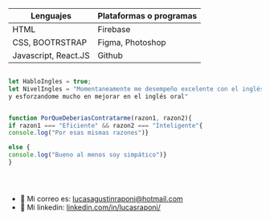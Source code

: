 



| Lenguajes | Plataformas o programas |            
| ------ | ------ |                               
| HTML | Firebase |                               
| CSS, BOOTRSTRAP | Figma, Photoshop |
| Javascript, React.JS | Github |





```javascript 

let HabloIngles = true;
let NivelIngles = "Momentaneamente me desempeño excelente con el inglés escrito, estoy viendo muchos cursos 
y esforzandome mucho en mejorar en el inglés oral"


function PorQueDeberiasContratarme(razon1, razon2){
if razon1 === "Eficiente" && razon2 === "Inteligente"{
console.log("Por esas mismas razones")}

else {
console.log("Bueno al menos soy simpático")}
}





```








- :e-mail: Mi correo es: lucasagustinraponi@hotmail.com
- :necktie: Mi linkedin: [linkedin.com/in/lucasraponi/](linkedin.com/in/lucasraponi/)




